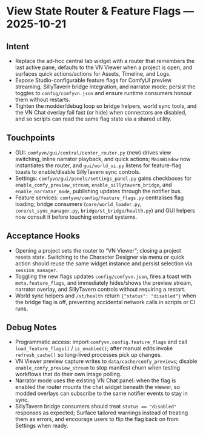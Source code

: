 # View State Router & Feature Flags — 2025-10-21

## Intent
- Replace the ad-hoc central tab widget with a router that remembers the last active pane, defaults to the VN Viewer when a project is open, and surfaces quick actions/actions for Assets, Timeline, and Logs.
- Expose Studio-configurable feature flags for ComfyUI preview streaming, SillyTavern bridge integration, and narrator mode; persist the toggles to `config/comfyvn.json` and ensure runtime consumers honour them without restarts.
- Tighten the modder/debug loop so bridge helpers, world sync tools, and the VN Chat overlay fail fast (or hide) when connectors are disabled, and so scripts can read the same flag state via a shared utility.

## Touchpoints
- GUI: `comfyvn/gui/central/center_router.py` (new) drives view switching, inline narrator playback, and quick actions; `MainWindow` now instantiates the router, and `gui/world_ui.py` listens for feature-flag toasts to enable/disable SillyTavern sync controls.
- Settings: `comfyvn/gui/panels/settings_panel.py` gains checkboxes for `enable_comfy_preview_stream`, `enable_sillytavern_bridge`, and `enable_narrator_mode`, publishing updates through the notifier bus.
- Feature services: `comfyvn/config/feature_flags.py` centralises flag loading; bridge consumers (`core/world_loader.py`, `core/st_sync_manager.py`, `bridge/st_bridge/health.py`) and GUI helpers now consult it before touching external systems.

## Acceptance Hooks
- Opening a project sets the router to “VN Viewer”; closing a project resets state. Switching to the Character Designer via menu or quick action should reuse the same widget instance and persist selection via `session_manager`.
- Toggling the new flags updates `config/comfyvn.json`, fires a toast with `meta.feature_flags`, and immediately hides/shows the preview stream, narrator overlay, and SillyTavern controls without requiring a restart.
- World sync helpers and `/st/health` return `{"status": "disabled"}` when the bridge flag is off, preventing accidental network calls in scripts or CI runs.

## Debug Notes
- Programmatic access: import `comfyvn.config.feature_flags` and call `load_feature_flags()` / `is_enabled()`; after manual edits invoke `refresh_cache()` so long-lived processes pick up changes.
- VN Viewer preview capture writes to `data/cache/comfy_previews`; disable `enable_comfy_preview_stream` to stop manifest churn when testing workflows that do their own image polling.
- Narrator mode uses the existing VN Chat panel: when the flag is enabled the router mounts the chat widget beneath the viewer, so modded overlays can subscribe to the same notifier events to stay in sync.
- SillyTavern bridge consumers should treat `status == "disabled"` responses as expected; Surface tailored warnings instead of treating them as errors, and encourage users to flip the flag back on from Settings when ready.
